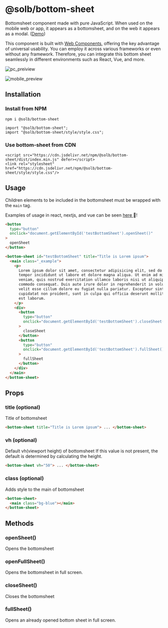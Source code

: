 # @solb/bottom-sheet

Bottomsheet component made with pure JavaScript. When used on the mobile web or app, it appears as a bottomsheet, and on the web it appears as a modal. ([Demo](https://y-solb.github.io/bottom-sheet/examples/html/index.html))

This component is built with [Web Components](https://developer.mozilla.org/en-US/docs/Web/API/Web_components), offering the key advantage of universal usability. You can employ it across various frameworks or even without any framework. Therefore, you can integrate this bottom sheet seamlessly in different environments such as React, Vue, and more.

![pc_preiview](https://github.com/y-solb/bottom-sheet/assets/59462108/0d362d77-6999-4e45-a24f-9ca3a471d445)

![mobile_preview](https://github.com/y-solb/bottom-sheet/assets/59462108/8d2673a6-512b-48e1-b0a7-6e3f394b3b41)

## Installation

### Install from NPM

```
npm i @solb/bottom-sheet
```

```
import "@solb/bottom-sheet";
import "@solb/bottom-sheet/style/style.css";
```

### Use bottom-sheet from CDN

```
<script src="https://cdn.jsdelivr.net/npm/@solb/bottom-sheet/dist/index.min.js" defer></script>
<link rel="stylesheet" href="https://cdn.jsdelivr.net/npm/@solb/bottom-sheet/style/style.css"/>
```

## Usage

Children elements to be included in the bottomsheet must be wrapped with the `main` tag.

Examples of usage in react, nextjs, and vue can be seen [here ](https://github.com/y-solb/bottom-sheet/tree/main/examples)👋!

```html
<button
  type="button"
  onclick="document.getElementById('testBottomSheet').openSheet()"
>
  openSheet
</button>

<bottom-sheet id="testBottomSheet" title="Title is Lorem ipsum">
  <main class="_example">
    <p>
      Lorem ipsum dolor sit amet, consectetur adipisicing elit, sed do eiusmod
      tempor incididunt ut labore et dolore magna aliqua. Ut enim ad minim
      veniam, quis nostrud exercitation ullamco laboris nisi ut aliquip ex ea
      commodo consequat. Duis aute irure dolor in reprehenderit in voluptate
      velit esse cillum dolore eu fugiat nulla pariatur. Excepteur sint occaecat
      cupidatat non proident, sunt in culpa qui officia deserunt mollit anim id
      est laborum.
    </p>
    <div>
      <button
        type="button"
        onclick="document.getElementById('testBottomSheet').closeSheet()"
      >
        closeSheet
      </button>
      <button
        type="button"
        onclick="document.getElementById('testBottomSheet').fullSheet()"
      >
        fullSheet
      </button>
    </div>
  </main>
</bottom-sheet>
```

## Props

### title (optional)

Title of bottomsheet

```html
<bottom-sheet title="Title is Lorem ipsum"> ... </bottom-sheet>
```

### vh (optional)

Default vh(viewport height) of bottomsheet
If this value is not present, the default is determined by calculating the height.

```html
<bottom-sheet vh="50"> ... </bottom-sheet>
```

### class (optional)

Adds style to the main of bottomsheet

```html
<bottom-sheet>
  <main class="bg-blue"></main>
</bottom-sheet>
```

## Methods

### openSheet()

Opens the bottomsheet

### openFullSheet()

Opens the bottomsheet in full screen.

### closeSheet()

Closes the bottomsheet

### fullSheet()

Opens an already opened bottom sheet in full screen.
